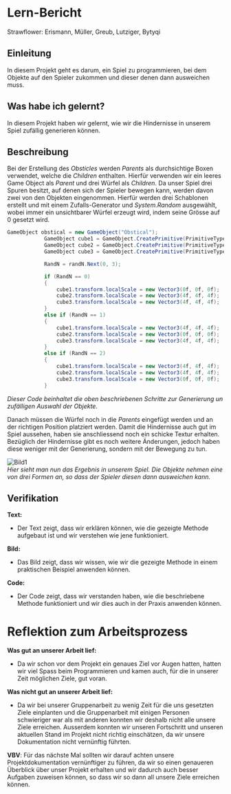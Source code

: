 # Lern-Bericht

Strawflower: Erismann, Müller, Greub, Lutziger, Bytyqi

## Einleitung

In diesem Projekt geht es darum, ein Spiel zu programmieren, bei dem Objekte auf den Spieler zukommen und dieser denen dann ausweichen muss.

## Was habe ich gelernt?

In diesem Projekt haben wir gelernt, wie wir die Hindernisse in unserem Spiel zufällig generieren können.

## Beschreibung

Bei der Erstellung des *Obsticles* werden *Parents* als durchsichtige Boxen verwendet, welche die *Children* enthalten. Hierfür verwenden wir ein leeres Game Object als *Parent* und drei Würfel als *Children*. 
Da unser Spiel drei Spuren besitzt, auf denen sich der Spieler bewegen kann, werden davon zwei von den Objekten eingenommen. Hierfür werden drei Schablonen erstellt und mit einem Zufalls-Generator und *System.Random* ausgewählt, wobei immer ein unsichtbarer Würfel erzeugt wird, indem seine Grösse auf 0 gesetzt wird.

```c#
GameObject obstical = new GameObject("Obstical");
            GameObject cube1 = GameObject.CreatePrimitive(PrimitiveType.Cube);
            GameObject cube2 = GameObject.CreatePrimitive(PrimitiveType.Cube);
            GameObject cube3 = GameObject.CreatePrimitive(PrimitiveType.Cube);

            RandN = randN.Next(0, 3);

            if (RandN == 0)
            {
                cube1.transform.localScale = new Vector3(0f, 0f, 0f);
                cube2.transform.localScale = new Vector3(4f, 4f, 4f);
                cube3.transform.localScale = new Vector3(4f, 4f, 4f);
            }
            else if (RandN == 1)
            {
                cube1.transform.localScale = new Vector3(4f, 4f, 4f);
                cube2.transform.localScale = new Vector3(0f, 0f, 0f);
                cube3.transform.localScale = new Vector3(4f, 4f, 4f);
            }
            else if (RandN == 2)
            {
                cube1.transform.localScale = new Vector3(4f, 4f, 4f);
                cube2.transform.localScale = new Vector3(4f, 4f, 4f);
                cube3.transform.localScale = new Vector3(0f, 0f, 0f);
            }
```
*Dieser Code beinhaltet die oben beschriebenen Schritte zur Generierung un zufälligen Auswahl der Objekte.*


Danach müssen die Würfel noch in die *Parents* eingefügt werden und an der richtigen Position platziert werden.
Damit die Hindernisse auch gut im Spiel aussehen, haben sie anschliessend noch ein schicke Textur erhalten.
Bezüglich der Hindernisse gibt es noch weitere Änderungen, jedoch haben diese weniger mit der Generierung, sondern mit der Bewegung zu tun.

![Bild1](Files/Gif.gif)  
*Hier sieht man nun das Ergebnis in unserem Spiel. Die Objekte nehmen eine von drei Formen an, so dass der Spieler diesen dann ausweichen kann.*

## Verifikation

**Text:**  
* Der Text zeigt, dass wir erklären können, wie die gezeigte Methode aufgebaut ist und wir verstehen wie jene funktioniert.

**Bild:**  
* Das Bild zeigt, dass wir wissen, wie wir die gezeigte Methode in einem praktischen Beispiel anwenden können.

**Code:**  
* Der Code zeigt, dass wir verstanden haben, wie die beschriebene Methode funktioniert und wir dies auch in der Praxis anwenden können.

# Reflektion zum Arbeitsprozess

**Was gut an unserer Arbeit lief:**
* Da wir schon vor dem Projekt ein genaues Ziel vor Augen hatten, hatten wir viel Spass beim Programmieren und kamen auch, für die in unserer Zeit möglichen Ziele, gut voran.


**Was nicht gut an unserer Arbeit lief:**
* Da wir bei unserer Gruppenarbeit zu wenig Zeit für die uns gesetzten Ziele einplanten und die Gruppenarbeit mit einigen Personen schwieriger war als mit anderen konnten wir deshalb nicht alle unsere Ziele erreichen. Ausserdem konnten wir unseren Fortschritt und unseren aktuellen Stand im Projekt nicht richtig einschätzen, da wir unsere Dokumentation nicht vernünftig führten.

**VBV**: Für das nächste Mal sollten wir darauf achten unsere Projektdokumentation vernünftiger zu führen, da wir so einen genaueren Überblick über unser Projekt erhalten und wir dadurch auch besser Aufgaben zuweisen können, so dass wir so dann all unsere Ziele erreichen können.
